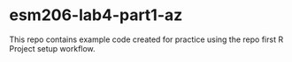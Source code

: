 # esm206-lab4-part1-az
This repo contains example code created for practice using the repo first R Project setup workflow. 
